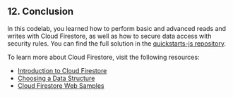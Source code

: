 ## 12. Conclusion

In this codelab, you learned how to perform basic and advanced reads and writes with Cloud Firestore, as well as how to secure data access with security rules. You can find the full solution in the [quickstarts-js repository](https://github.com/firebase/quickstart-js/tree/master/firestore).

To learn more about Cloud Firestore, visit the following resources:

- [Introduction to Cloud Firestore](https://firebase.google.com/docs/firestore/)
- [Choosing a Data Structure](https://firebase.google.com/docs/firestore/manage-data/structure-data)
- [Cloud Firestore Web Samples](https://firebase.google.com/docs/firestore/client/samples-web)

